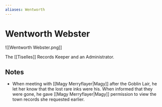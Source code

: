 ```yaml
---
aliases: Wentworth
---
```


# Wentworth Webster

![[Wentworth Webster.png]]

The [[Tiselles]] Records Keeper and an Administrator. 

## Notes

- When meeting with [[Magy Merryflayer|Magy]] after the Goblin Lair, he let her know that the lost rare inks were his.  When informed that they were gone, he gave [[Magy Merryflayer|Magy]] permission to view the town records she requested earlier.